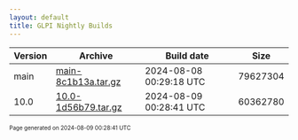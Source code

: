 ```yaml
---
layout: default
title: GLPI Nightly Builds
---
```


Version|Archive|Build date|Size
---|---|---|---
main|[main-8c1b13a.tar.gz](main-8c1b13a.tar.gz)|2024-08-08 00:29:18 UTC|79627304
10.0|[10.0-1d56b79.tar.gz](10.0-1d56b79.tar.gz)|2024-08-09 00:28:41 UTC|60362780

<font size="1">Page generated on 2024-08-09 00:28:41 UTC</font>
